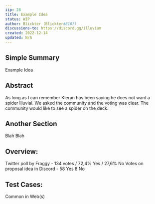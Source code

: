 ```yaml
---
iip: 28
title: Example Idea
status: WIP
author: Blickter (Blickter#8107)
discussions-to: https://discord.gg/illuvium
created: 2022-12-14
updated: N/A
---
```


## Simple Summary
Example Idea

## Abstract
As long as I can remember Kieran has been saying he does not want a spider Illuvial. We asked the community and the voting was clear. The community would like to see a spider on the deck.

## Another Section
Blah Blah

## Overview:
Twitter poll by Fraggy - 134 votes / 72,4% Yes / 27,6% No
Votes on proposal idea in Discord - 58 Yes 8 No

## Test Cases:
Common in Web(s)
